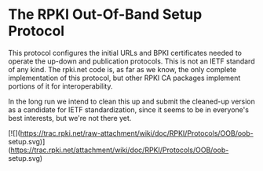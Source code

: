 # The RPKI Out-Of-Band Setup Protocol

This protocol configures the initial URLs and BPKI certificates needed to
operate the up-down and publication protocols. This is not an IETF standard of
any kind. The rpki.net code is, as far as we know, the only complete
implementation of this protocol, but other RPKI CA packages implement portions
of it for interoperability.

In the long run we intend to clean this up and submit the cleaned-up version
as a candidate for IETF standardization, since it seems to be in everyone's
best interests, but we're not there yet.

[![](https://trac.rpki.net/raw-attachment/wiki/doc/RPKI/Protocols/OOB/oob-
setup.svg)](https://trac.rpki.net/attachment/wiki/doc/RPKI/Protocols/OOB/oob-
setup.svg)
